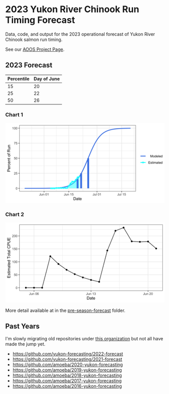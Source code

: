 # 2023 Yukon River Chinook Run Timing Forecast

Data, code, and output for the 2023 operational forecast of Yukon River Chinook salmon run timing.

See our [AOOS Project Page](https://aoos.org/project/yukon-river-chinook-run-timing/).

## 2023 Forecast

| Percentile | Day of June |
|------------|-------------|
| 15         | 20          |
| 25         | 22          |
| 50         | 26          |

### Chart 1

![](./daily-forecast/figures/chart_one.png)


### Chart 2

![](./daily-forecast/figures/final_cpue.png)

More detail available at in the [pre-season-forecast](https://github.com/yukon-forecasting/2023-forecast/tree/main/pre-season-forecast) folder.

## Past Years

I'm slowly migrating old repositories under [this organization](https://github.com/yukon-forecasting) but not all have made the jump yet.

- https://github.com/yukon-forecasting/2022-forecast
- https://github.com/yukon-forecasting/2021-forecast
- https://github.com/amoeba/2020-yukon-forecasting
- https://github.com/amoeba/2019-yukon-forecasting
- https://github.com/amoeba/2018-yukon-forecasting
- https://github.com/amoeba/2017-yukon-forecasting
- https://github.com/amoeba/2016-yukon-forecasting
